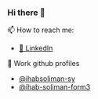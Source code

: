 ### Hi there 👋

📫 How to reach me:

- [💼 LinkedIn](https://www.linkedin.com/in/ihabmsoliman/)

🔭 Work github profiles

- [@ihabsoliman-sy](https://github.com/ihabsoliman-sy)
- [@ihab-soliman-form3](https://github.com/ihab-soliman-form3)

<!--
**IhabSoliman/ihabsoliman** is a ✨ _special_ ✨ repository because its `README.md` (this file) appears on your GitHub profile.

Here are some ideas to get you started:

- 🔭 I’m currently working on ...
- 🌱 I’m currently learning ...
- 👯 I’m looking to collaborate on ...
- 🤔 I’m looking for help with ...
- 💬 Ask me about ...
- 📫 How to reach me: ...
- 😄 Pronouns: ...
- ⚡ Fun fact: ...
-->
